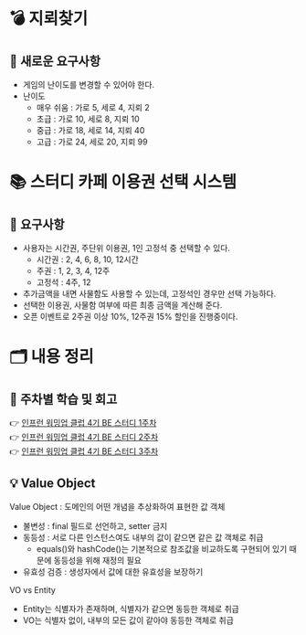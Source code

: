 # 💣 지뢰찾기
## 🧾 새로운 요구사항
- 게임의 난이도를 변경할 수 있어야 한다.
- 난이도
  - 매우 쉬움 : 가로 5, 세로 4, 지뢰 2
  - 초급 : 가로 10, 세로 8, 지뢰 10
  - 중급 : 가로 18, 세로 14, 지뢰 40
  - 고급 : 가로 24, 세로 20, 지뢰 99
 
# 📚 스터디 카페 이용권 선택 시스템
## 🧾 요구사항
- 사용자는 시간권, 주단위 이용권, 1인 고정석 중 선택할 수 있다.
  - 시간권 : 2, 4, 6, 8, 10, 12시간
  - 주권 : 1, 2, 3, 4, 12주
  - 고정석 : 4주, 12
- 추가금액을 내면 사물함도 사용할 수 있는데, 고정석인 경우만 선택 가능하다.
- 선택한 이용권, 사물함 여부에 따른 최종 금액을 계산해 준다.
- 오픈 이벤트로 2주권 이상 10%, 12주권 15% 할인을 진행중이다.

# 🗂️ 내용 정리
## 📝 주차별 학습 및 회고
👉 [인프런 워밍업 클럽 4기 BE 스터디 1주차](https://www.inflearn.com/blogs/10789) <br>
👉 [인프런 워밍업 클럽 4기 BE 스터디 2주차](https://www.inflearn.com/blogs/10966) <br>
👉 [인프런 워밍업 클럽 4기 BE 스터디 3주차](https://www.inflearn.com/blogs/11144) <br>

## 💡 Value Object
Value Object : 도메인의 어떤 개념을 추상화하여 표현한 값 객체
- 불변성 : final 필드로 선언하고, setter 금지
- 동등성 : 서로 다른 인스턴스여도 내부의 값이 같으면 같은 값 객체로 취급
  - equals()와 hashCode()는 기본적으로 참조값을 비교하도록 구현되어 있기 때문에 동등성을 위해 재정의 필요
- 유효성 검증 : 생성자에서 값에 대한 유효성을 보장하기
 
VO vs Entity
- Entity는 식별자가 존재하며, 식별자가 같으면 동등한 객체로 취급
- VO는 식별자 없이, 내부의 모든 값이 같아야 동등한 객체로 취급
